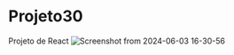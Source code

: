 # Projeto30
Projeto de React
![Screenshot from 2024-06-03 16-30-56](https://github.com/kaikyazz/Projeto30/assets/162380907/6e82debb-52a9-4b5b-96d6-3ddc710385ad)
